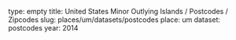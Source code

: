 type: empty
title: United States Minor Outlying Islands / Postcodes / Zipcodes
slug: places/um/datasets/postcodes
place: um
dataset: postcodes
year: 2014
